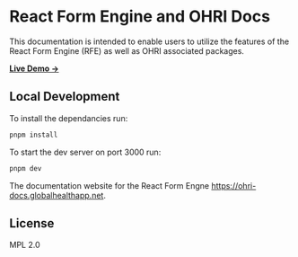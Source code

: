 # React Form Engine and OHRI Docs

This documentation is intended to enable users to utilize the features of the React Form Engine (RFE) as well as OHRI associated packages.

[**Live Demo →**](https://ohri-docs.globalhealthapp.net/)

## Local Development

To install the dependancies run:
```bash
pnpm install
```

To start the dev server on port 3000 run:
```bash
pnpm dev
```

The documentation website for the React Form Engne https://ohri-docs.globalhealthapp.net.

## License

MPL 2.0
